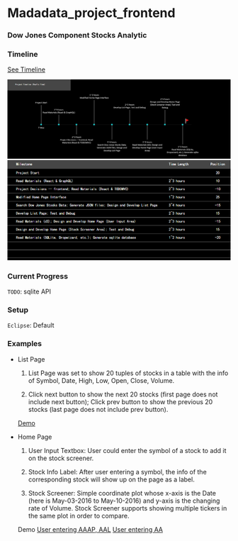 # Madadata_project_frontend

### Dow Jones Component Stocks Analytic

### Timeline

[See Timeline](https://onedrive.live.com/redir?resid=2A748E6C56A2A5B7!171&authkey=!AI9vtjYleGe5yag&ithint=file%2cxlsx)

![Timeline](https://raw.githubusercontent.com/Tianqi0616/Madadata_project/master/Timeline.PNG)
![Timeline Table](https://github.com/Tianqi0616/Madadata_project/blob/master/Timeline_table.PNG)

### Current Progress

`TODO`: sqlite API

### Setup

`Eclipse`: Default 

### Examples

- List Page

  1) List Page was set to show 20 tuples of stocks in a table with the info of Symbol, Date, High, Low, Open, Close, Volume.

  2) Click next button to show the next 20 stocks (first page does not include next button); Click prev button to show the previous 20 stocks (last page does not include prev button). 

  [Demo](https://github.com/Tianqi0616/Madadata_project/blob/master/DEMO/List%20Page.pdf)

- Home Page

  1) User Input Textbox: User could enter the symbol of a stock to add it on the stock screener.

  2) Stock Info Label: After user entering a symbol, the info of the corresponding stock will show up on the page as a label.

  3) Stock Screener: Simple coordinate plot whose x-axis is the Date (here is May-03-2016 to May-10-2016) and y-axis is the changing rate of Volume. Stock Screener supports showing multiple tickers in the same plot in order to compare.

  Demo
[ User entering AAAP, AAL](https://raw.githubusercontent.com/Tianqi0616/Madadata_project/master/DEMO/Home.PNG)
[ User entering AA](https://raw.githubusercontent.com/Tianqi0616/Madadata_project/master/DEMO/Home_error.PNG)
